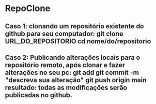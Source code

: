 # RepoClone
Caso 1: clonando um repositório existente do github para seu computador: 
git clone URL_DO_REPOSITORIO
cd nome/do/repositorio
----------------------------------------------------------------------------------
Caso 2: Publicando alterações locais para o repositório remoto, após clonar e fazer 
alterações no seu pc:
git add
git commit -m "descreva sua alteração"
git push origin main resultado: todas as modificações serão publicadas no github.
----------------------------------------------------------------------------------